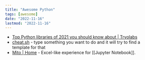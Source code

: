 ```yaml
---
title: "Awesome Python"
tags: [awesome]
date: "2022-11-16"
lastmod: "2022-11-16"
---
```


- [Top Python libraries of 2021 you should know about | Tryolabs](https://tryolabs.com/blog/2021/12/21/top-python-libraries-2021)
- [cheat.sh](https://github.com/chubin/cheat.sh) - type something you want to do and it will try to find a template for that
- [Mito | Home](https://www.trymito.io/) - Excel-like experience for [[Jupyter Notebook]].
